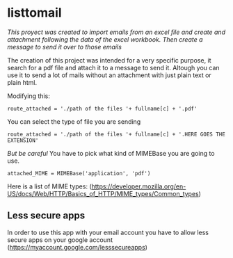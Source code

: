 # listtomail
_This proyect was created to import emails from an excel file and create and attachment following the data of the excel workbook. Then create a message to send it over to those emails_

The creation of this project was intended for a very specific purpose, it search for a pdf file and attach it to a message to send it. Altough you can use it to send a lot of mails without an attachment with just plain text or plain html.

Modifying this:
```
route_attached = './path of the files '+ fullname[c] + '.pdf'
```
You can select the type of file you are sending
```
route_attached = './path of the files '+ fullname[c] + '.HERE GOES THE EXTENSION'
```
_But be careful_
You have to pick what kind of MIMEBase you are going to use.
```
attached_MIME = MIMEBase('application', 'pdf')
```
Here is a list of MIME types:
(https://developer.mozilla.org/en-US/docs/Web/HTTP/Basics_of_HTTP/MIME_types/Common_types)

## Less secure apps

In order to use this app with your email account you have to allow less secure apps on your google account
(https://myaccount.google.com/lesssecureapps)